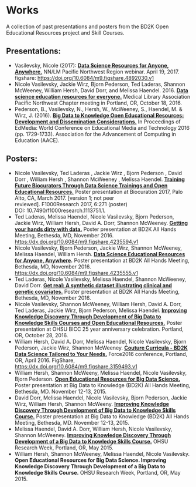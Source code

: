 # Works
A collection of past presentations and posters from the BD2K Open Educational Resources project and Skill Courses.

## Presentations:
- Vasilevsky, Nicole (2017): **[Data Science Resources for Anyone, Anywhere.](https://figshare.com/articles/Data_Science_Resources_for_Anyone_Anywhere/4892030)** NN/LM Pacific Northwest Region webinar. April 19, 2017. figshare:
https://doi.org/10.6084/m9.figshare.4892030.v1
- Nicole Vasilevsky, Jackie Wirz, Bjorn Pederson, Ted Laderas, Shannon McWeeney, William Hersh, David Dorr, and Melissa Haendel. 2016. **[Data science education resources for everyone.](https://figshare.com/articles/Data_science_education_resources_for_everyone/4891850)** Medical Library Association Pacific Northwest Chapter meeting in Portland, OR, October 18, 2016. 
- Pederson, B., Vasilevsky, N., Hersh, W., McWeeney, S., Haendel, M. & Wirz, J. (2016). **[Big Data to Knowledge Open Educational Resources: Development and Dissemination Considerations.](https://doi.org/10.6084/m9.figshare.4876808.v1)** In Proceedings of EdMedia: World Conference on Educational Media and Technology 2016 (pp. 1729-1733). Association for the Advancement of Computing in Education (AACE).

## Posters:
- Nicole Vasilevsky, Ted Laderas , Jackie Wirz , Bjorn Pederson , David Dorr , William Hersh , Shannon McWeeney , Melissa Haendel. **[Training Future Biocurators Through Data Science Trainings and Open Educational Resources.](https://f1000research.com/posters/6-271)** Poster presentation at Biocuration 2017, Palo Alto, CA, March 2017. [version 1; not peer reviewed]. F1000Research 2017, 6:271 (poster) DOI: 10.7490/f1000research.1113751.1. 
- Ted Laderas, Melissa Haendel, Nicole Vasilevsky, Bjorn Pederson, Jackie Wirz, William Hersh, David A. Dorr, Shannon McWeeney. **[Getting your hands dirty with data.](https://figshare.com/articles/Getting_Your_Hands_Dirty_With_Data/4235594/1)** Poster presentation at BD2K All Hands Meeting, Bethesda, MD, November 2016. https://dx.doi.org/10.6084/m9.figshare.4235594.v1
- Nicole Vasilevsky, Bjorn Pederson, Jackie Wirz, Shannon McWeeney, Melissa Haendel, William Hersh. **[Data Science Educational Resources for Anyone, Anywhere](https://dx.doi.org/10.6084/m9.figshare.4235555.v1).** Poster presentation at BD2K All Hands Meeting, Bethesda, MD, November 2016. https://dx.doi.org/10.6084/m9.figshare.4235555.v1
- Ted Laderas, Nicole Vasilevsky, Melissa Haendel, Shannon McWeeney, David Dorr. **[Get real: A synthetic dataset illustrating clinical and genetic covariates.](https://figshare.com/articles/Get_real_A_synthetic_dataset_illustrating_clinical_and_genetic_covariates/4239959)** Poster presentation at BD2K All Hands Meeting, Bethesda, MD, November 2016.
- Nicole Vasilevsky, Shannon McWeeney, William Hersh, David A. Dorr, Ted Laderas, Jackie Wirz, Bjorn Pederson, Melissa Haendel. **[Improving Knowledge Discovery Through Development of  Big Data to Knowledge Skills Courses and Open Educational Resources.](https://figshare.com/articles/Improving_Knowledge_Discovery_Through_Development_of_Big_Data_to_Knowledge_Skills_Courses_and_Open_Educational_Resources/4896797)** Poster presentation at OHSU BICC 25 year anniversary celebration. Portland, OR, October 28, 2016. 
- William Hersh, David A. Dorr, Melissa Haendel, Nicole Vasilevsky, Bjorn Pederson, Jackie Wirz, Shannon McWeeney. **[Couture Curricula - BD2K Data Science Tailored to Your Needs.](https://dx.doi.org/10.6084/m9.figshare.3159493.v1)** Force2016 conference, Portland, OR, April 2016. FigShare, https://dx.doi.org/10.6084/m9.figshare.3159493.v1 
- William Hersh, Shannon McWeeny, Melissa Haendel, Nicole Vasilevsky, Bjorn Pederson. **[Open Educational Resources for Big Data Science.](https://figshare.com/articles/Open_Educational_Resources_for_Big_Data_Science/4896800)** Poster presentation at Big Data to Knowledge (BD2K) All Hands Meeting, Bethesda, MD. November 12-13, 2015. 
- David Dorr, Melissa Haendel, Nicole Vasilevsky, Bjorn Pederson, Jackie Wirz, William Hersh, Shannon McWeeny. **[Improving Knowledge Discovery Through Development of Big Data to Knowledge Skills Course.](https://figshare.com/articles/Improving_Knowledge_Discovery_Through_Development_of_Big_Data_to_Knowledge_Skills_Course/4887272)** Poster presentation at Big Data to Knowledge (BD2K) All Hands Meeting, Bethesda, MD. November 12-13, 2015.
- Melissa Haendel, David A. Dorr, William Hersh, Nicole Vasilevsky, Shannon McWeeney. **[Improving Knowledge Discovery Through Development of a Big Data to Knowledge Skills Course.](https://figshare.com/articles/Improving_Knowledge_Discovery_Through_Development_of_a_Big_Data_to_Knowledge_Skills_Course/4887299)** OHSU Research Week, Portland, OR, May 2015.
- William Hersh, Shannon McWeeney, Melissa Haendel, Nicole Vasilevsky. **Open Educational Resources for Big Data Science. Improving Knowledge Discovery Through Development of a Big Data to Knowledge Skills Course.** OHSU Research Week, Portland, OR, May 2015.
